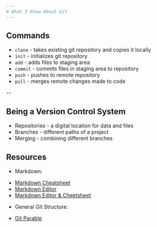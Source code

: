 ```yaml
---
# What I Know About Git
---
```

## Commands
* `clone` - takes existing git repository and copies it locally
* `init` - initializes git repository
* `add` - adds files to staging area
* `commit` - commits files in staging area to repository
* `push` - pushes to remote repository
* `pull` - merges remote changes made to code

--
## Being a Version Control System
* Repositories - a digital location for data and files
* Branches - different paths of a project
* Merging - combining different branches 

## Resources
* Markdown:
 - [Markdown Cheatsheet](https://github.com/adam-p/markdown-here/wiki/Markdown-Cheatsheet)
 - [Markdown Editor](https://stackedit.io/)
 - [Markdown Editor & Cheetsheet](https://daringfireball.net/projects/markdown/dingus)
* General Git Structure:
 - [Git Parable](https://tom.preston-werner.com/2009/05/19/the-git-parable.html)
